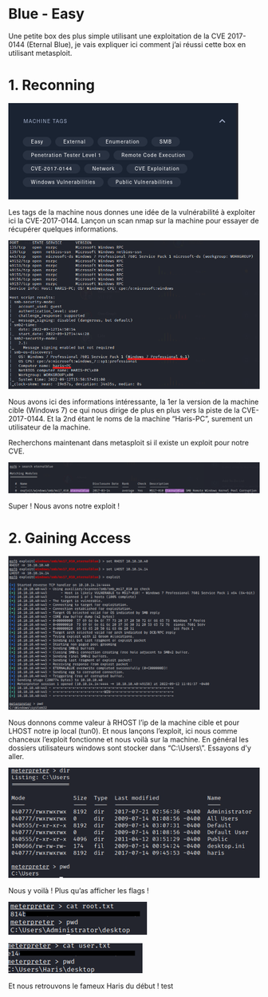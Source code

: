 # Blue - Easy

Une petite box des plus simple utilisant une exploitation de la CVE 2017-0144 (Eternal Blue), je vais expliquer ici comment j’ai réussi cette box en utilisant metasploit.

# 1. Reconning

![Untitled](src/Untitled.png)

Les tags de la machine nous donnes une idée de la vulnérabilité à exploiter ici la CVE-2017-0144.
Lançon un scan nmap sur la machine pour essayer de récupérer quelques informations.

![Untitled](src/Untitled%201.png)

Nous avons ici des informations intéressante, la 1er la version de la machine cible (Windows 7) ce qui nous dirige de plus en plus vers la piste de la CVE-2017-0144. Et la 2nd étant le noms de la machine “Haris-PC”, surement un utilisateur de la machine.

Recherchons maintenant dans metasploit si il existe un exploit pour notre CVE.

![Untitled](src/Untitled%202.png)

Super ! Nous avons notre exploit !

# 2. **Gaining Access**

![Untitled](src/Untitled%203.png)

Nous donnons comme valeur à RHOST l’ip de la machine cible et pour LHOST notre ip local (tun0). Et nous lançons l’exploit, ici nous comme chanceux l’exploit fonctionne et nous voilà sur la machine. 
En général les dossiers utilisateurs windows sont stocker dans “C:\Users\”. Essayons d’y aller.

![Untitled](src/Untitled%204.png)

Nous y voilà ! Plus qu’as afficher les flags !

![Untitled](src/Untitled%205.png)

![Untitled](src/Untitled%206.png)

Et nous retrouvons le fameux Haris du début !
test

